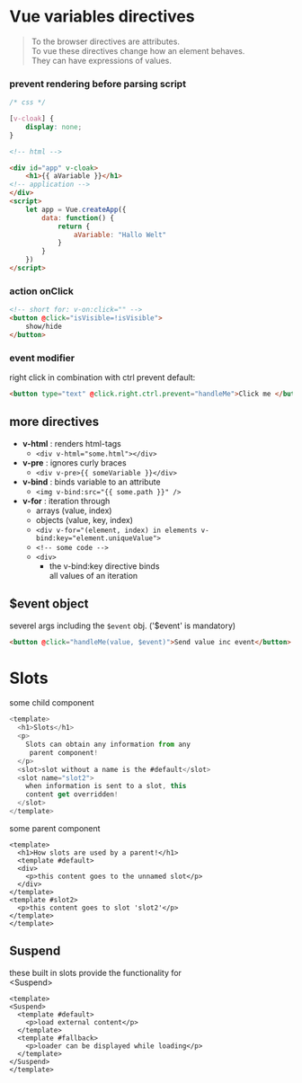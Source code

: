 # Vue variables directives
> To the browser directives are attributes.  
> To vue these directives change how an element behaves.  
> They can have expressions of values.  
> 
### prevent rendering before parsing script
```css
/* css */

[v-cloak] {
    display: none;
}
```
```html
<!-- html -->

<div id="app" v-cloak>
    <h1>{{ aVariable }}</h1>
<!-- application -->
</div>
<script>
    let app = Vue.createApp({
        data: function() {
            return {
                aVariable: "Hallo Welt"
            }
        }
    })
</script>
```
### action onClick

```html
<!-- short for: v-on:click="" -->
<button @click="isVisible=!isVisible">
    show/hide
</button>
```
### event modifier

right click in combination with ctrl prevent default:
```html
<button type="text" @click.right.ctrl.prevent="handleMe">Click me </button>
```
## more directives
- **v-html** : renders html-tags 
  - `<div v-html="some.html"></div>`
- **v-pre** : ignores curly braces
  - `<div v-pre>{{ someVariable }}</div>`
- **v-bind** : binds variable to an attribute
  - `<img v-bind:src="{{ some.path }}" />`
- **v-for** : iteration through 
  - arrays (value, index) 
  - objects (value, key, index)
  - `<div v-for="(element, index) in elements v-bind:key="element.uniqueValue">`
  - `<!-- some code -->`
  - `<div>`
    - the v-bind:key directive binds   
      all values of an iteration

## $event object
severel args including the `$event` obj. ('$event' is mandatory)
```html
<button @click="handleMe(value, $event)">Send value inc event</button>
```
# Slots

some child component
```js
<template>
  <h1>Slots</h1>
  <p>
    Slots can obtain any information from any  
     parent component!
  </p>
  <slot>slot without a name is the #default</slot>
  <slot name="slot2">
    when information is sent to a slot, this
    content get overridden!
  </slot>
</template>
```

some parent component
```angular2html
<template>
  <h1>How slots are used by a parent!</h1>
  <template #default>
  <div>
    <p>this content goes to the unnamed slot</p>
  </div>
</template>
<template #slot2>
  <p>this content goes to slot 'slot2'</p>     
</template>
</template>
```
## Suspend

these built in slots provide the functionality for  
&lt;Suspend&gt;
```angular2html
<template>
<Suspend>
  <template #default>
    <p>load external content</p>
  </template>
  <template #fallback>
    <p>loader can be displayed while loading</p>
  </template>
</Suspend>
</template>
```
